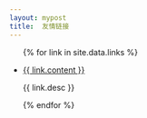 ```yaml
---
layout: mypost
title:  友情链接
---
```

<ul>
    {% for link in site.data.links %}
    <li>
        <p><a href="{{ link.url }}" title="{{ link.title }}" target="_blank">{{ link.content }}</a></p>
        <p>{{ link.desc }}</p>
    </li>
    {% endfor %}
</ul>